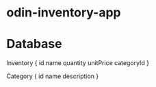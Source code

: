 # odin-inventory-app

# Database

Inventory {
id
name
quantity
unitPrice
categoryId
}

Category {
id
name
description
}
